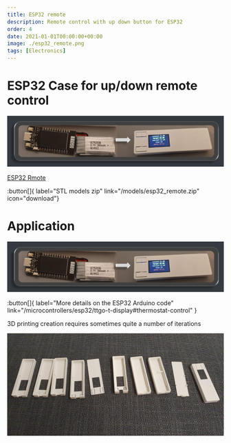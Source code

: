 ```yaml
---
title: ESP32 remote
description: Remote control with up down button for ESP32
order: 4
date: 2021-01-01T00:00:00+00:00
image: ./esp32_remote.png
tags: [Electronics]
---
```


# ESP32 Case for up/down remote control

![ESP32 Remote](./esp32_remote.png)

[ESP32 Rmote](/models/esp32_remote.glb)

:button[]{ label="STL models zip" link="/models/esp32_remote.zip" icon="download"}

# Application

![ESP32 Remote](./esp32_remote.png)

:button[]{ label="More details on the ESP32 Arduino code" link="/microcontrollers/esp32/ttgo-t-display#thermostat-control" }

3D printing creation requires sometimes quite a number of iterations

![ESP32 Remote iterations](./esp32_remote_iterations.jpg)

